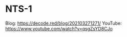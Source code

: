 # NTS-1

Blog:    https://decode.red/blog/202103271271/
YouTube: https://www.youtube.com/watch?v=qsgZsYD8CJo
